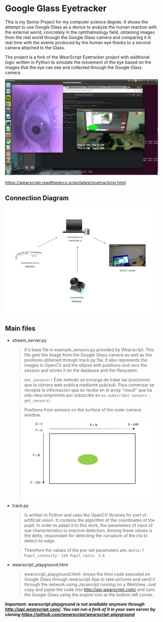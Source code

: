 # Google Glass Eyetracker

This is my Senior Project for my computer science degree. It shows the attempt to use Google Glass as a device to analyze the human reaction with the external world, concretely in the ophthalmology field, obtaining images from the real world through the Google Glass camera and comparing it in real time with the events produced by the human eye thanks to a second camera attached to the Glass.

The project is a fork of the WearScript Eyetracker project with additional logic written in Python to simulate the movement of the eye based on the images that the eye can see and collected through the Google Glass camera.

![GitHub Logo](/images/project_image.png)

https://wearscript.readthedocs.io/en/latest/eyetracking.html

## Connection Diagram

![GitHub Logo](/images/esquema.png)

## Main files

* stream_server.py

  >It's base file is example_sensors.py provided by Wearscript. This file gets the image from the Google Glass camera as
	well as the positions obtained through track.py file.
	It also represents the images in OpenCV and the ellipse with positions
	and recs the session and stores it on the database and the filesystem.
  
  >`Get_sensors()`
  Éste método se encarga de tratar las posiciones que la cámara web
  publica mediante pub/sub. Para comenzar se recopila la información que se
  recibe en el array “result” que ha sido descomprimido por subscribe en
  `ws.subscribe('sensors', get_sensors)`.
  
  > Positions from sensors on the surface of the outer camera window.
  ![GitHub Logo](/images/positions.png)
  
  
* track.py
  
  >Is written in Python and uses the OpenCV libraries for
part of artificial vision. It contains the algorithm of the
coordinates of the pupil.
In order to adapt it to this work, the parameters of
input of eye characteristics to improve detection. Among these
values is the delta, responsible for detecting the curvature of the
iris to detect its edge.
  
  >Therefore the values of the pre-set parameters are:
`Delta:7
Pupil_intensity: 120
Pupil_ratio: 3.0`


* wearscript_playground.html

	>wearscript_playground.html: shows the html code executed on Google Glass through wearscript App
to take pictures and send it through the network using Javascript running on a WebView. Just copy and paste the code into http://api.wearscript.com/ and sync the Google Glass using the engine icon at the bottom left corner.

***Important: wearscript playground is not available anymore through http://api.wearscript.com/. You can run a fork of it in your own server by cloning https://github.com/wearscript/wearscript-playground***
